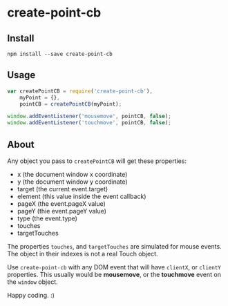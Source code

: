 create-point-cb
===============

Install
-------

`npm install --save create-point-cb`

Usage
-----

```javascript
var createPointCB = require('create-point-cb'),
    myPoint = {},
    pointCB = createPointCB(myPoint);

window.addEventListener('mousemove', pointCB, false);
window.addEventListener('touchmove', pointCB, false);
```

About
-----

Any object you pass to `createPointCB` will get these properties:

-	x (the document window x coordinate)
-	y (the document window y coordinate)
-	target (the current event.target)
-	element (this value inside the event callback)
-	pageX (the event.pageX value)
-	pageY (thie event.pageY value)
-	type (the event.type)
-	touches
-	targetTouches

The properties `touches`, and `targetTouches` are simulated for mouse events. The object in their indexes is not a real Touch object.

Use `create-point-cb` with any DOM event that will have `clientX`, or `clientY` properties. This usually would be **mousemove**, or the **touchmove** event on the `window` object.

Happy coding. :)
